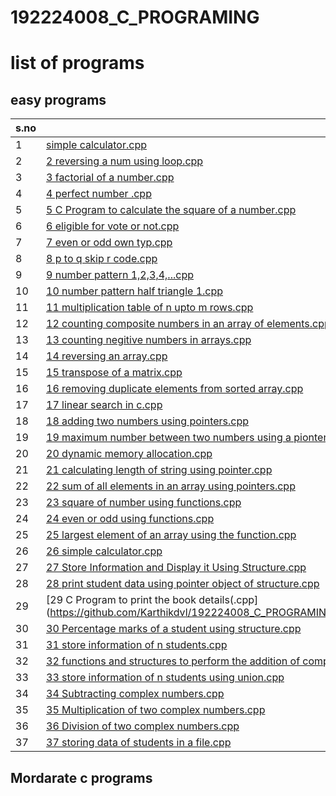 # 192224008_C_PROGRAMING
# list of programs
## easy programs

| s.no | program links |
| --- | --- |
| 1 | [simple calculator.cpp](https://github.com/Karthikdvl/192224008_C_PROGRAMING/blob/main/simple%20calculator.cpp) |
| 2 | [2 reversing a num using loop.cpp](https://github.com/Karthikdvl/192224008_C_PROGRAMING/blob/main/2%20reversing%20a%20num%20using%20loop.cpp) |
| 3 | [3 factorial of a number.cpp](https://github.com/Karthikdvl/192224008_C_PROGRAMING/blob/main/3%20factorial%20of%20a%20number.cpp) |
| 4 | [4 perfect number .cpp](https://github.com/Karthikdvl/192224008_C_PROGRAMING/blob/main/4%20perfect%20number%20.cpp) |
| 5 | [5 C Program to calculate the square of a number.cpp](https://github.com/Karthikdvl/192224008_C_PROGRAMING/blob/main/5%20C%20Program%20to%20calculate%20the%20square%20of%20a%20number.cpp) |
| 6 | [6 eligible for vote or not.cpp](https://github.com/Karthikdvl/192224008_C_PROGRAMING/blob/main/6%20eligible%20for%20vote%20or%20not.cpp) |
| 7 | [7 even or odd own typ.cpp](https://github.com/Karthikdvl/192224008_C_PROGRAMING/blob/main/7%20even%20or%20odd%20own%20typ.cpp) |
| 8 | [8 p to q skip r code.cpp](https://github.com/Karthikdvl/192224008_C_PROGRAMING/blob/main/8%20p%20to%20q%20skip%20r%20code.cpp) |
| 9 | [9 number pattern 1,2,3,4,...cpp](https://github.com/Karthikdvl/192224008_C_PROGRAMING/blob/main/9%20number%20pattern%201%2C2%2C3%2C4%2C...cpp) |
| 10 | [10 number pattern half triangle 1.cpp](https://github.com/Karthikdvl/192224008_C_PROGRAMING/blob/main/10%20number%20pattern%20half%20triangle%201.cpp) |
| 11 | [11 multiplication table of n upto m rows.cpp](https://github.com/Karthikdvl/192224008_C_PROGRAMING/blob/main/11%20multiplication%20table%20of%20n%20upto%20m%20rows.cpp) |
| 12 | [12 counting composite numbers in an array of elements.cpp](https://github.com/Karthikdvl/192224008_C_PROGRAMING/blob/main/12%20counting%20composite%20numbers%20in%20an%20array%20of%20elements.cpp) |
| 13 | [13 counting negitive numbers in arrays.cpp](https://github.com/Karthikdvl/192224008_C_PROGRAMING/blob/main/13%20counting%20negitive%20numbers%20in%20arrays.cpp) |
| 14 | [14 reversing an array.cpp](https://github.com/Karthikdvl/192224008_C_PROGRAMING/blob/main/14%20reversing%20an%20array.cpp) |
| 15 | [15 transpose of a matrix.cpp](https://github.com/Karthikdvl/192224008_C_PROGRAMING/blob/main/15%20transpose%20of%20a%20matrix.cpp) |
| 16 | [16 removing duplicate elements from sorted array.cpp](https://github.com/Karthikdvl/192224008_C_PROGRAMING/blob/main/16%20removing%20duplicate%20elements%20from%20sorted%20array.cpp) |
| 17 | [17 linear search in c.cpp](https://github.com/Karthikdvl/192224008_C_PROGRAMING/blob/main/17%20linear%20search%20in%20c.cpp) |
| 18 | [18 adding two numbers using pointers.cpp](https://github.com/Karthikdvl/192224008_C_PROGRAMING/blob/main/18%20adding%20two%20numbers%20using%20pointers.cpp) |
| 19 | [19 maximum number between two numbers using a pionter.cpp](https://github.com/Karthikdvl/192224008_C_PROGRAMING/blob/main/19%20maximum%20number%20between%20two%20numbers%20using%20a%20pionter.cpp) |
| 20 | [20 dynamic memory allocation.cpp](https://github.com/Karthikdvl/192224008_C_PROGRAMING/blob/main/20%20dynamic%20memory%20allocation.cpp) |
| 21 | [21 calculating length of string using pointer.cpp](https://github.com/Karthikdvl/192224008_C_PROGRAMING/blob/main/21%20calculating%20length%20of%20string%20using%20pointer.cpp) |
| 22 | [22 sum of all elements in an array using pointers.cpp](https://github.com/Karthikdvl/192224008_C_PROGRAMING/blob/main/22%20sum%20of%20all%20elements%20in%20an%20array%20using%20pointers.cpp) |
| 23 | [23 square of number using functions.cpp](https://github.com/Karthikdvl/192224008_C_PROGRAMING/blob/main/23%20square%20of%20number%20using%20functions.cpp) |
| 24 | [24 even or odd using functions.cpp](https://github.com/Karthikdvl/192224008_C_PROGRAMING/blob/main/24%20even%20or%20odd%20using%20functions.cpp) |
| 25 | [25 largest element of an array using the function.cpp](https://github.com/Karthikdvl/192224008_C_PROGRAMING/blob/main/25%20largest%20element%20of%20an%20array%20using%20the%20function.cpp) |
| 26 | [26 simple calculator.cpp](https://github.com/Karthikdvl/192224008_C_PROGRAMING/blob/main/26%20simple%20calculator.cpp) |
| 27 | [27 Store Information and Display it Using Structure.cpp](https://github.com/Karthikdvl/192224008_C_PROGRAMING/blob/main/27%20Store%20Information%20and%20Display%20it%20Using%20Structure.cpp) |
| 28 | [28 print student data using pointer object of structure.cpp](https://github.com/Karthikdvl/192224008_C_PROGRAMING/blob/main/28%20print%20student%20data%20using%20pointer%20object%20of%20structure.cpp) |
| 29 | [29 C Program to print the book details(.cpp](https://github.com/Karthikdvl/192224008_C_PROGRAMING/blob/main/29%20C%20Program%20to%20print%20the%20book%20details(.cpp |
| 30 | [30 Percentage marks of a student using structure.cpp](https://github.com/Karthikdvl/192224008_C_PROGRAMING/blob/main/30%20Percentage%20marks%20of%20a%20student%20using%20structure.cpp) |
| 31 | [31 store information of n students.cpp](https://github.com/Karthikdvl/192224008_C_PROGRAMING/blob/main/31%20store%20information%20of%20n%20students.cpp) |
| 32 | [32 functions and structures to perform the addition of complex numbers.cpp](https://github.com/Karthikdvl/192224008_C_PROGRAMING/blob/main/32%20%20functions%20and%20structures%20to%20perform%20the%20addition%20of%20complex%20numbers.cpp) |
| 33 | [33 store information of n students using union.cpp](https://github.com/Karthikdvl/192224008_C_PROGRAMING/blob/main/33%20store%20information%20of%20n%20students%20using%20union.cpp) |
| 34 | [34 Subtracting complex numbers.cpp](https://github.com/Karthikdvl/192224008_C_PROGRAMING/blob/main/34%20%20Subtracting%20complex%20numbers.cpp) |
| 35 | [35 Multiplication of two complex numbers.cpp](https://github.com/Karthikdvl/192224008_C_PROGRAMING/blob/main/35%20Multiplication%20of%20two%20complex%20numbers.cpp) |
| 36 | [36 Division of two complex numbers.cpp](https://github.com/Karthikdvl/192224008_C_PROGRAMING/blob/main/36%20Division%20of%20two%20complex%20numbers.cpp) |
| 37 | [37 storing data of students in a file.cpp](https://github.com/Karthikdvl/192224008_C_PROGRAMING/blob/main/37%20storing%20data%20of%20students%20in%20a%20file.cpp) |

## Mordarate c programs



